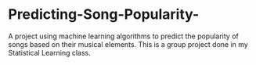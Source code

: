 # Predicting-Song-Popularity-
A project using machine learning algorithms to predict the popularity of songs based on their musical elements. This is a group project done in my Statistical Learning class. 
